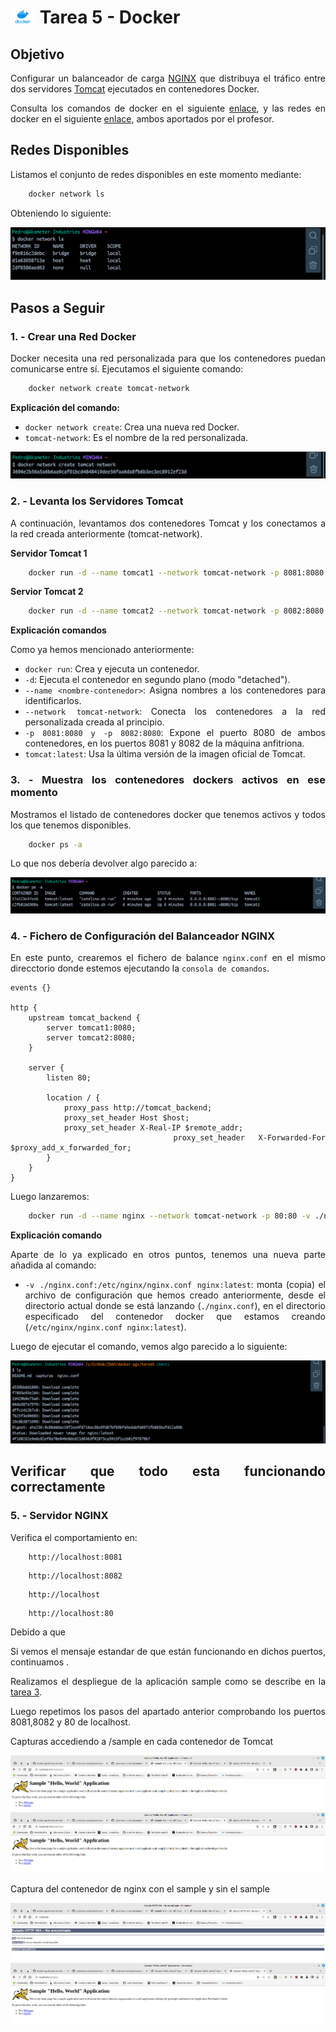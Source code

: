 <div style="text-align: justify;">

# <img src="../recursos-compartidos/docker-icon.png" width="40"> Tarea 5 - Docker

## Objetivo

Configurar un balanceador de carga [NGINX](https://kinsta.com/es/base-de-conocimiento/que-es-nginx/) que distribuya el tráfico entre dos servidores [Tomcat](https://es.wikipedia.org/wiki/Tomcat) ejecutados en contenedores Docker.

Consulta los comandos de docker en el siguiente [enlace](https://github.com/jpexposito/code-learn/blob/main/comun/docker/COMANDOS.md), y las redes en docker en el siguiente [enlace](https://github.com/jpexposito/code-learn/tree/main/comun/docker/ud-5), ambos aportados por el profesor.

## Redes Disponibles

Listamos el conjunto de redes disponibles en este momento mediante:

```bash
    docker network ls
```

Obteniendo lo siguiente:

<img src="./capturas/1.png" alt="captura 1">

## Pasos a Seguir

### 1. - Crear una Red Docker

Docker necesita una red personalizada para que los contenedores puedan comunicarse entre sí. Ejecutamos el siguiente comando:

```bash
    docker network create tomcat-network
```

__Explicación del comando:__

- `docker network create`: Crea una nueva red Docker.
- `tomcat-network`: Es el nombre de la red personalizada.

<img src="./capturas/2.png" alt="captura 2">

### 2. - Levanta los Servidores Tomcat

A continuación, levantamos dos contenedores Tomcat y los conectamos a la red creada anteriormente (tomcat-network).

__Servidor Tomcat 1__

```bash
    docker run -d --name tomcat1 --network tomcat-network -p 8081:8080 tomcat:latest
```

__Servior Tomcat 2__

```bash
    docker run -d --name tomcat2 --network tomcat-network -p 8082:8080 tomcat:latest
```

__Explicación comandos__

Como ya hemos mencionado anteriormente:

- `docker run`: Crea y ejecuta un contenedor.
- `-d`: Ejecuta el contenedor en segundo plano (modo "detached").
- `--name <nombre-contenedor>`: Asigna nombres a los contenedores para identificarlos.
- `--network tomcat-network`: Conecta los contenedores a la red personalizada creada al principio.
- `-p 8081:8080 y -p 8082:8080`: Expone el puerto 8080 de ambos contenedores, en los puertos 8081 y 8082 de la máquina anfitriona.
- `tomcat:latest`: Usa la última versión de la imagen oficial de Tomcat.

### 3. - Muestra los contenedores dockers activos en ese momento

Mostramos el listado de contenedores docker que tenemos activos y todos los que tenemos disponibles.

```bash
    docker ps -a
```

Lo que nos debería devolver algo parecido a:

<img src="./capturas/3.png" alt="captura 3">

### 4. - Fichero de Configuración del Balanceador NGINX

En este punto, crearemos el fichero de balance `nginx.conf` en el mismo direcctorio donde estemos ejecutando la `consola de comandos`.

```code
events {}

http {
    upstream tomcat_backend {
        server tomcat1:8080;
        server tomcat2:8080;
    }

    server {
        listen 80;

        location / {
            proxy_pass http://tomcat_backend;
            proxy_set_header Host $host;
            proxy_set_header X-Real-IP $remote_addr;
            proxy_set_header X-Forwarded-For $proxy_add_x_forwarded_for;
        }
    }
}
```

Luego lanzaremos:

```bash
    docker run -d --name nginx --network tomcat-network -p 80:80 -v ./nginx.conf:/etc/nginx/nginx.conf nginx:latest
```

__Explicación comando__

Aparte de lo ya explicado en otros puntos, tenemos una nueva parte añadida al comando:

- `-v ./nginx.conf:/etc/nginx/nginx.conf nginx:latest`: monta (copia) el archivo de configuración que hemos creado anteriormente, desde el directorio actual donde se está lanzando (`./nginx.conf`), en el directorio especificado del contenedor docker que estamos creando (`/etc/nginx/nginx.conf nginx:latest`).

Luego de ejecutar el comando, vemos algo parecido a lo siguiente:

<img src="./capturas/4.png" alt="captura 4">

## Verificar que todo esta funcionando correctamente

### 5. - Servidor NGINX

Verifica el comportamiento en:

```
    http://localhost:8081
```

```
    http://localhost:8082
```

```
    http://localhost
```

```
    http://localhost:80
```

Debido a que 

Si vemos el mensaje estandar de que están funcionando en dichos puertos, continuamos .

Realizamos el despliegue de la aplicación sample como se describe en la [tarea 3](../tarea3/).

Luego repetimos los pasos del apartado anterior comprobando los puertos 8081,8082 y 80 de localhost.

Capturas accediendo a /sample en cada contenedor de Tomcat

<img src="./capturas/5.1.png" alt="captura 5.1">

<img src="./capturas/5.2.png" alt="captura 5.2">

Captura del contenedor de nginx con el sample y sin el sample

<img src="./capturas/5.3.png" alt="captura 5.3">

<img src="./capturas/5.3.2.png" alt="captura 5.3.2">



</div>